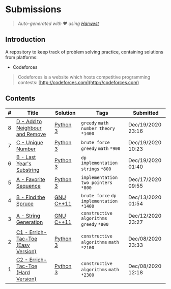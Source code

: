 Submissions
======================
> *Auto-generated with ❤ using [Harwest](https://github.com/nileshsah/harwest-tool)*

## Introduction

A repository to keep track of problem solving practice, containing solutions from platforms:
* Codeforces
> Codeforces is a website which hosts competitive programming contests: [http://codeforces.com](http://codeforces.com)

## Contents

| # | Title | Solution | Tags | Submitted |
|---| ----- | -------- | ---- | --------- |
8 | [D - Add to Neighbour and Remove](https://codeforces.com/contest/1462/problem/D) | [Python 3](./codeforces/1462/D.py) | `greedy` `math` `number theory` `*1400` | Dec/19/2020 23:16 | 
7 | [C - Unique Number](https://codeforces.com/contest/1462/problem/C) | [Python 3](./codeforces/1462/C.py) | `brute force` `greedy` `math` `*900` | Dec/19/2020 10:23 | 
6 | [B - Last Year's Substring](https://codeforces.com/contest/1462/problem/B) | [Python 3](./codeforces/1462/B.py) | `dp` `implementation` `strings` `*800` | Dec/19/2020 01:40 | 
5 | [A - Favorite Sequence](https://codeforces.com/contest/1462/problem/A) | [Python 3](./codeforces/1462/A.py) | `implementation` `two pointers` `*800` | Dec/17/2020 09:55 | 
4 | [B - Find the Spruce](https://codeforces.com/contest/1461/problem/B) | [GNU C++11](./codeforces/1461/B.cpp) | `brute force` `dp` `implementation` `*1400` | Dec/13/2020 01:54 | 
3 | [A - String Generation](https://codeforces.com/contest/1461/problem/A) | [GNU C++11](./codeforces/1461/A.cpp) | `constructive algorithms` `greedy` `*800` | Dec/12/2020 23:27 | 
2 | [C1 - Errich-Tac-Toe (Easy Version)](https://codeforces.com/contest/1450/problem/C1) | [Python 3](./codeforces/1450/C1.py) | `constructive algorithms` `math` `*2100` | Dec/08/2020 23:33 | 
1 | [C2 - Errich-Tac-Toe (Hard Version)](https://codeforces.com/contest/1450/problem/C2) | [Python 3](./codeforces/1450/C2.py) | `constructive algorithms` `math` `*2300` | Dec/08/2020 12:18 | 